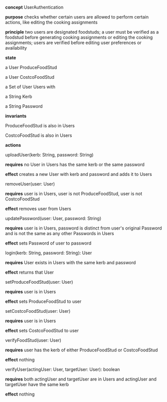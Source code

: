 **concept** UserAuthentication

**purpose** checks whether certain users are allowed to perform certain actions, like editing the cooking assignments

**principle** two users are designated foodstuds; a user must be verified as a foodstud before generating cooking assignments or editing the cooking assignments; users are verified before editing user preferences or availability

**state**

a User ProduceFoodStud

a User CostcoFoodStud

a Set of User Users with

  a String Kerb

  a String Password

**invariants**

ProduceFoodStud is also in Users

CostcoFoodStud is also in Users

**actions**

uploadUser(kerb: String, password: String)

**requires** no User in Users has the same kerb or the same password

**effect** creates a new User with kerb and password and adds it to Users

removeUser(user: User)

**requires** user is in Users, user is not ProduceFoodStud, user is not CostcoFoodStud

**effect** removes user from Users

updatePassword(user: User, password: String)

**requires** user is in Users, password is distinct from user's original Password and is not the same as any other Passwords in Users

**effect** sets Password of user to password

login(kerb: String, password: String): User

**requires** User exists in Users with the same kerb and password

**effect** returns that User

setProduceFoodStud(user: User)

**requires** user is in Users

**effect** sets ProduceFoodStud to user

setCostcoFoodStud(user: User)

**requires** user is in Users

**effect** sets CostcoFoodStud to user

verifyFoodStud(user: User)

**requires** user has the kerb of either ProduceFoodStud or CostcoFoodStud

**effect** nothing

verifyUser(actingUser: User, targetUser: User): boolean

**requires** both actingUser and targetUser are in Users and actingUser and targetUser have the same kerb

**effect** nothing